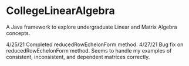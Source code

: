 # CollegeLinearAlgebra
A Java framework to explore undergraduate Linear and Matrix Algebra concepts.

4/25/21 Completed reducedRowEchelonForm method.
4/27/21 Bug fix on reducedRowEchelonForm method. Seems to handle my examples of consistent, inconsistent, and dependent matrices correctly.
